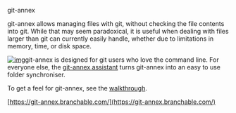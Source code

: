 git-annex



git-annex allows managing files with git, without checking the file contents into git. While that may seem paradoxical, it is useful when dealing with files larger than git can currently easily handle, whether due to limitations in memory, time, or disk space.

[![img](https://git-annex.branchable.com/assistant/thumbnail.png)](https://git-annex.branchable.com/assistant/)git-annex is designed for git users who love the command line. For everyone else, the [git-annex assistant](https://git-annex.branchable.com/assistant/) turns git-annex into an easy to use folder synchroniser.

To get a feel for git-annex, see the [walkthrough](https://git-annex.branchable.com/walkthrough/).



[https://git-annex.branchable.com/](https://git-annex.branchable.com/)